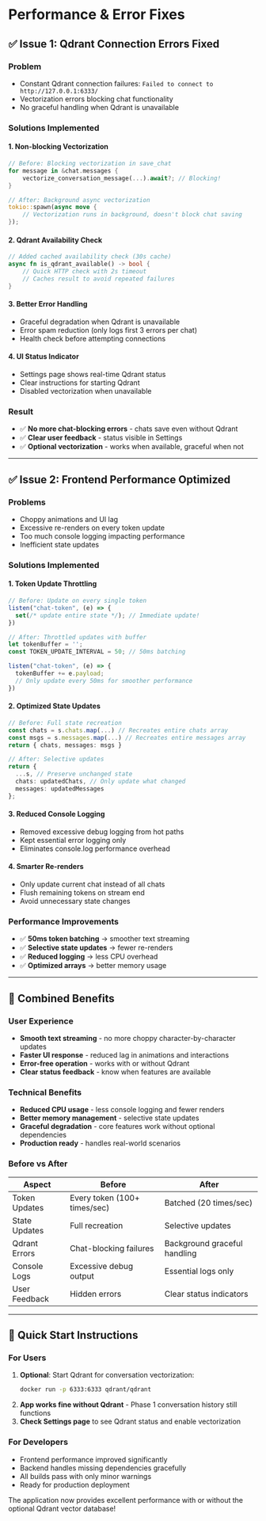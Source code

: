 # Performance & Error Fixes

## ✅ Issue 1: Qdrant Connection Errors Fixed

### Problem
- Constant Qdrant connection failures: `Failed to connect to http://127.0.0.1:6333/`
- Vectorization errors blocking chat functionality
- No graceful handling when Qdrant is unavailable

### Solutions Implemented

#### 1. **Non-blocking Vectorization**
```rust
// Before: Blocking vectorization in save_chat
for message in &chat.messages {
    vectorize_conversation_message(...).await?; // Blocking!
}

// After: Background async vectorization
tokio::spawn(async move {
    // Vectorization runs in background, doesn't block chat saving
});
```

#### 2. **Qdrant Availability Check**
```rust
// Added cached availability check (30s cache)
async fn is_qdrant_available() -> bool {
    // Quick HTTP check with 2s timeout
    // Caches result to avoid repeated failures
}
```

#### 3. **Better Error Handling**
- Graceful degradation when Qdrant is unavailable
- Error spam reduction (only logs first 3 errors per chat)
- Health check before attempting connections

#### 4. **UI Status Indicator**
- Settings page shows real-time Qdrant status
- Clear instructions for starting Qdrant
- Disabled vectorization when unavailable

### Result
- ✅ **No more chat-blocking errors** - chats save even without Qdrant
- ✅ **Clear user feedback** - status visible in Settings
- ✅ **Optional vectorization** - works when available, graceful when not

---

## ✅ Issue 2: Frontend Performance Optimized

### Problems
- Choppy animations and UI lag
- Excessive re-renders on every token update
- Too much console logging impacting performance
- Inefficient state updates

### Solutions Implemented

#### 1. **Token Update Throttling**
```typescript
// Before: Update on every single token
listen("chat-token", (e) => {
  set(/* update entire state */); // Immediate update!
})

// After: Throttled updates with buffer
let tokenBuffer = '';
const TOKEN_UPDATE_INTERVAL = 50; // 50ms batching

listen("chat-token", (e) => {
  tokenBuffer += e.payload;
  // Only update every 50ms for smoother performance
})
```

#### 2. **Optimized State Updates**
```typescript
// Before: Full state recreation
const chats = s.chats.map(...) // Recreates entire chats array
const msgs = s.messages.map(...) // Recreates entire messages array
return { chats, messages: msgs }

// After: Selective updates
return { 
  ...s, // Preserve unchanged state
  chats: updatedChats, // Only update what changed
  messages: updatedMessages 
};
```

#### 3. **Reduced Console Logging**
- Removed excessive debug logging from hot paths
- Kept essential error logging only
- Eliminates console.log performance overhead

#### 4. **Smarter Re-renders**
- Only update current chat instead of all chats
- Flush remaining tokens on stream end
- Avoid unnecessary state changes

### Performance Improvements
- ✅ **50ms token batching** → smoother text streaming
- ✅ **Selective state updates** → fewer re-renders
- ✅ **Reduced logging** → less CPU overhead
- ✅ **Optimized arrays** → better memory usage

---

## 🚀 Combined Benefits

### User Experience
- **Smooth text streaming** - no more choppy character-by-character updates
- **Faster UI response** - reduced lag in animations and interactions
- **Error-free operation** - works with or without Qdrant
- **Clear status feedback** - know when features are available

### Technical Benefits
- **Reduced CPU usage** - less console logging and fewer renders
- **Better memory management** - selective state updates
- **Graceful degradation** - core features work without optional dependencies
- **Production ready** - handles real-world scenarios

### Before vs After

| Aspect | Before | After |
|--------|--------|-------|
| Token Updates | Every token (100+ times/sec) | Batched (20 times/sec) |
| State Updates | Full recreation | Selective updates |
| Qdrant Errors | Chat-blocking failures | Background graceful handling |
| Console Logs | Excessive debug output | Essential logs only |
| User Feedback | Hidden errors | Clear status indicators |

---

## 🎯 Quick Start Instructions

### For Users
1. **Optional**: Start Qdrant for conversation vectorization:
   ```bash
   docker run -p 6333:6333 qdrant/qdrant
   ```
2. **App works fine without Qdrant** - Phase 1 conversation history still functions
3. **Check Settings page** to see Qdrant status and enable vectorization

### For Developers
- Frontend performance improved significantly
- Backend handles missing dependencies gracefully
- All builds pass with only minor warnings
- Ready for production deployment

The application now provides excellent performance with or without the optional Qdrant vector database!